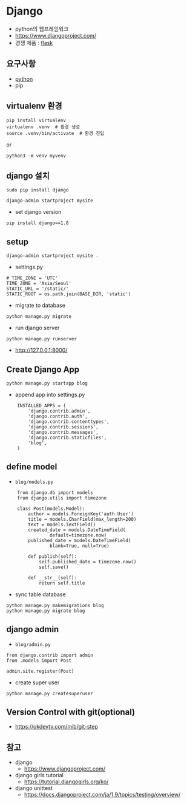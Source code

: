# Django
- python의 웹프레임워크
- https://www.djangoproject.com/
- 경쟁 제품 : [flask](http://flask.pocoo.org/)

## 요구사항
- [python](/mib/python)
- pip

## virtualenv 환경
```
pip install virtualenv
virtualenv .venv  # 환경 생성
source .venv/bin/activate  # 환경 진입
```
or
```
python3 -m venv myvenv
```
## django 설치
```
sudo pip install django

django-admin startproject mysite
```
- set django version

```
pip install django==1.8
```


## setup
```
django-admin startproject mysite .
```

- settings.py

```
# TIME_ZONE = 'UTC'
TIME_ZONE = 'Asia/Seoul'
STATIC_URL = '/static/'
STATIC_ROOT = os.path.join(BASE_DIR, 'static')
```

- migrate to database

```
python manage.py migrate
```

- run django server

```
python manage.py runserver
```
  - http://127.0.0.1:8000/

## Create Django App
```
python manage.py startapp blog
```
- append app into settings.py

```
    INSTALLED_APPS = (
        'django.contrib.admin',
        'django.contrib.auth',
        'django.contrib.contenttypes',
        'django.contrib.sessions',
        'django.contrib.messages',
        'django.contrib.staticfiles',
        'blog',
    )
```

## define model

- `blog/models.py`

```
    from django.db import models
    from django.utils import timezone

    class Post(models.Model):
        author = models.ForeignKey('auth.User')
        title = models.CharField(max_length=200)
        text = models.TextField()
        created_date = models.DateTimeField(
                default=timezone.now)
        published_date = models.DateTimeField(
                blank=True, null=True)

        def publish(self):
            self.published_date = timezone.now()
            self.save()

        def __str__(self):
            return self.title
```
- sync table database

```
python manage.py makemigrations blog
python manage.py migrate blog
```

## django admin
- `blog/admin.py`

```
from django.contrib import admin
from .models import Post

admin.site.register(Post)
```

- create super user

```
python manage.py createsuperuser
```

## Version Control with git(optional)
- https://okdevtv.com/mib/git-step

## 참고
- django 
  - https://www.djangoproject.com/
- django girls tutorial
  - https://tutorial.djangogirls.org/ko/
- django unittest
  - https://docs.djangoproject.com/ja/1.9/topics/testing/overview/